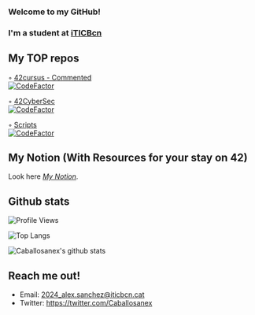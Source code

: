 ### Welcome to my GitHub! 

### I'm a student at [iTICBcn](https://agora.xtec.cat/iticbcn/)

## My TOP repos

◦ [42cursus - Commented](https://github.com/Caballosanex/42Cursus-Commented)\
[![CodeFactor](https://www.codefactor.io/repository/github/caballosanex/42cursus-commented/badge)](https://www.codefactor.io/repository/github/caballosanex/42cursus-commented)

◦ [42CyberSec](https://github.com/Caballosanex/42Cybersec)\
[![CodeFactor](https://www.codefactor.io/repository/github/caballosanex/42cybersec/badge)](https://www.codefactor.io/repository/github/caballosanex/42cybersec)

◦ [Scripts](https://github.com/Caballosanex/iTICBcn/tree/main/Scripts)\
[![CodeFactor](https://www.codefactor.io/repository/github/caballosanex/iticbcn/badge)](https://www.codefactor.io/repository/github/caballosanex/iticbcn)
## My Notion (With Resources for your stay on 42)

Look here *[My Notion](https://www.notion.so/caballosanex/Road-to-42-1c4ff3c3000f44c89c47ecb2be89e372)*.

## Github stats

![Profile Views](https://komarev.com/ghpvc/?username=Caballosanex)

![Top Langs](https://github-readme-stats.vercel.app/api/top-langs/?username=Caballosanex&layout=compact&theme=dark&hide_border=true)

![Caballosanex's github stats](https://github-readme-stats.vercel.app/api?username=Caballosanex&show_icons=true&hide_border=true&theme=dark)

## Reach me out!

* Email:      2024_alex.sanchez@iticbcn.cat
* Twitter:    https://twitter.com/Caballosanex
